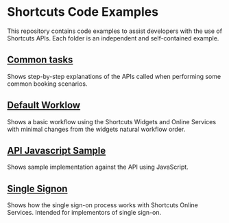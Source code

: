 # Shortcuts Code Examples

This repository contains code examples to assist developers with 
the use of Shortcuts APIs. Each folder is an independent and 
self-contained example.

## [Common tasks](./common/)

Shows step-by-step explanations of the APIs called when performing
some common booking scenarios.

## [Default Worklow](default-workflow/)

Shows a basic workflow using the Shortcuts Widgets and Online 
Services with minimal changes from the widgets natural workflow order.

## [API Javascript Sample](api-js-sample/)

Shows sample implementation against the API using JavaScript.

## [Single Signon](single-signon/)

Shows how the single sign-on process works with Shortcuts 
Online Services. Intended for implementors of single sign-on.

